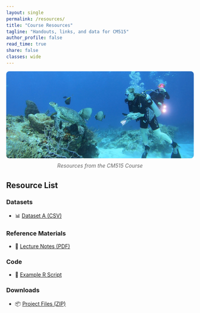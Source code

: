 ```yaml
---
layout: single
permalink: /resources/
title: "Course Resources"
tagline: "Handouts, links, and data for CM515"
author_profile: false
read_time: true
share: false
classes: wide
---
```


<div style="text-align: center; margin-bottom: 2rem;">
  <img src="/assets/images/0619CED0-FE46-4E25-A039-A703433FC1B5_1_105_c.jpeg" alt="Resources from CM515" style="max-width: 100%; height: auto; border-radius: 8px;">
  <p style="margin-top: 0.5rem; font-style: italic; color: #666;">Resources from the CM515 Course</p>
</div>

## Resource List

### Datasets
- 📊 [Dataset A (CSV)](/resources/files/dataset_a.csv)

### Reference Materials
- 📄 [Lecture Notes (PDF)](/resources/files/lecture_notes.pdf)

### Code
- 🧪 [Example R Script](/resources/files/example_code.R)

### Downloads
- 📦 [Project Files (ZIP)](/resources/files/project_files.zip)


